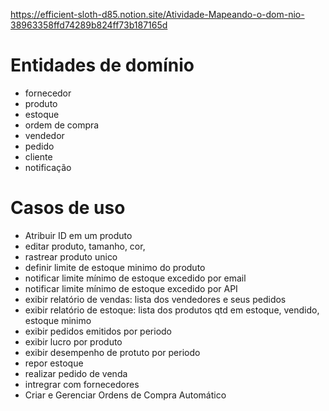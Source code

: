 https://efficient-sloth-d85.notion.site/Atividade-Mapeando-o-dom-nio-38963358ffd74289b824ff73b187165d

# Entidades de domínio
  - fornecedor
  - produto
  - estoque
  - ordem de compra
  - vendedor
  - pedido
  - cliente
  - notificação

# Casos de uso
  - Atribuir ID em um produto
  - editar produto, tamanho, cor,
  - rastrear produto unico
  - definir limite de estoque minimo do produto
  - notificar limite mínimo de estoque excedido por email
  - notificar limite mínimo de estoque excedido por API
  - exibir relatório de vendas: lista dos vendedores e seus pedidos 
  - exibir relatório de estoque: lista dos produtos qtd em estoque, vendido, estoque minimo
  - exibir pedidos emitidos por periodo
  - exibir lucro por produto
  - exibir desempenho de protuto por periodo
  - repor estoque
  - realizar pedido de venda
  - intregrar com fornecedores
  - Criar e Gerenciar Ordens de Compra Automático